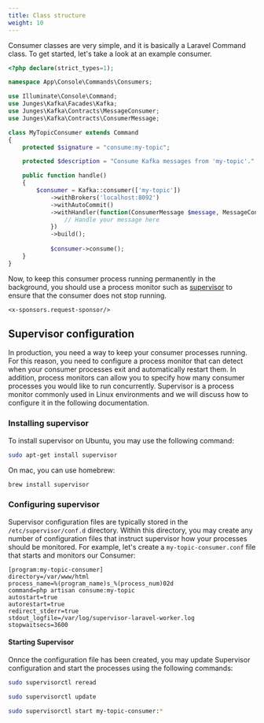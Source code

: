 ```yaml
---
title: Class structure
weight: 10
---
```


Consumer classes are very simple, and it is basically a Laravel Command class. To get started, let's take a look at an example consumer.

```php
<?php declare(strict_types=1);

namespace App\Console\Commands\Consumers;

use Illuminate\Console\Command;
use Junges\Kafka\Facades\Kafka;
use Junges\Kafka\Contracts\MessageConsumer;
use Junges\Kafka\Contracts\ConsumerMessage;

class MyTopicConsumer extends Command
{
    protected $signature = "consume:my-topic";

    protected $description = "Consume Kafka messages from 'my-topic'."

    public function handle()
    {
        $consumer = Kafka::consumer(['my-topic'])
            ->withBrokers('localhost:8092')
            ->withAutoCommit()
            ->withHandler(function(ConsumerMessage $message, MessageConsumer $consumer) {
                // Handle your message here
            })
            ->build();
            
            $consumer->consume();
    }
}
```

Now, to keep this consumer process running permanently in the background, you should use a process monitor such as [supervisor](http://supervisord.org/) to ensure that the consumer does not stop running.

```+parse
<x-sponsors.request-sponsor/>
```

## Supervisor configuration
In production, you need a way to keep your consumer processes running. For this reason, you need to configure a process monitor that can detect when your consumer processes exit and automatically restart them. In addition, process monitors can allow you to specify how many consumer processes you would like to run concurrently. Supervisor is a process monitor commonly used in Linux environments and we will discuss how to configure it in the following documentation.

### Installing supervisor
To install supervisor on Ubuntu, you may use the following command:
```bash
sudo apt-get install supervisor
```

On mac, you can use homebrew:

```bash
brew install supervisor
```

### Configuring supervisor
Supervisor configuration files are typically stored in the `/etc/supervisor/conf.d` directory. Within this directory, you may create any number of configuration files that instruct supervisor how your processes should be monitored. For example, let's create a `my-topic-consumer.conf` file that starts and monitors our Consumer:

```text
[program:my-topic-consumer]
directory=/var/www/html
process_name=%(program_name)s_%(process_num)02d
command=php artisan consume:my-topic
autostart=true
autorestart=true
redirect_stderr=true
stdout_logfile=/var/log/supervisor-laravel-worker.log
stopwaitsecs=3600
```

#### Starting Supervisor
Onnce the configuration file has been created, you may update Supervisor configuration and start the processes using the following commands:

```bash
sudo supervisorctl reread

sudo supervisorctl update

sudo supervisorctl start my-topic-consumer:*
```
